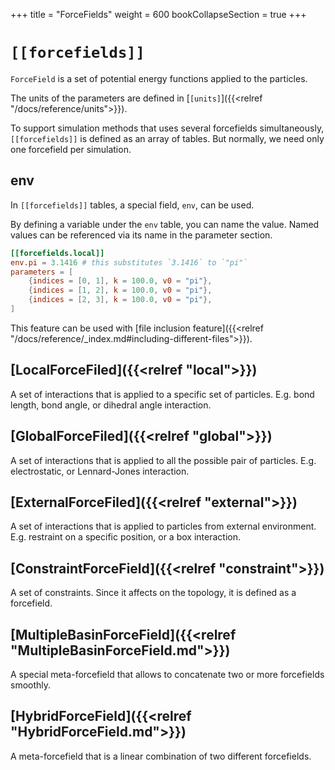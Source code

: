 +++
title = "ForceFields"
weight = 600
bookCollapseSection = true
+++

# `[[forcefields]]`

`ForceField` is a set of potential energy functions applied to the particles.

The units of the parameters are defined in [`[units]`]({{<relref "/docs/reference/units">}}).

To support simulation methods that uses several forcefields simultaneously, `[[forcefields]]` is defined as an array of tables.
But normally, we need only one forcefield per simulation.

## env

In `[[forcefields]]` tables, a special field, `env`, can be used.

By defining a variable under the `env` table, you can name the value.
Named values can be referenced via its name in the parameter section.

```toml
[[forcefields.local]]
env.pi = 3.1416 # this substitutes `3.1416` to `"pi"`
parameters = [
    {indices = [0, 1], k = 100.0, v0 = "pi"},
    {indices = [1, 2], k = 100.0, v0 = "pi"},
    {indices = [2, 3], k = 100.0, v0 = "pi"},
]
```

This feature can be used with [file inclusion feature]({{<relref "/docs/reference/_index.md#including-different-files">}}).

## [LocalForceFiled]({{<relref "local">}})

A set of interactions that is applied to a specific set of particles.
E.g. bond length, bond angle, or dihedral angle interaction.

## [GlobalForceFiled]({{<relref "global">}})

A set of interactions that is applied to all the possible pair of particles.
E.g. electrostatic, or Lennard-Jones interaction.

## [ExternalForceFiled]({{<relref "external">}})

A set of interactions that is applied to particles from external environment.
E.g. restraint on a specific position, or a box interaction.

## [ConstraintForceField]({{<relref "constraint">}})

A set of constraints. Since it affects on the topology, it is defined as a forcefield.

## [MultipleBasinForceField]({{<relref "MultipleBasinForceField.md">}})

A special meta-forcefield that allows to concatenate two or more forcefields smoothly.

## [HybridForceField]({{<relref "HybridForceField.md">}})

A meta-forcefield that is a linear combination of two different forcefields.
